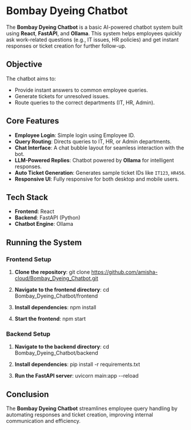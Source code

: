 # Bombay Dyeing Chatbot

The **Bombay Dyeing Chatbot** is a basic AI-powered chatbot system built using **React**, **FastAPI**, and **Ollama**. This system helps employees quickly ask work-related questions (e.g., IT issues, HR policies) and get instant responses or ticket creation for further follow-up.

## Objective

The chatbot aims to:
- Provide instant answers to common employee queries.
- Generate tickets for unresolved issues.
- Route queries to the correct departments (IT, HR, Admin).

## Core Features

- **Employee Login**: Simple login using Employee ID.
- **Query Routing**: Directs queries to IT, HR, or Admin departments.
- **Chat Interface**: A chat bubble layout for seamless interaction with the bot.
- **LLM-Powered Replies**: Chatbot powered by **Ollama** for intelligent responses.
- **Auto Ticket Generation**: Generates sample ticket IDs like `IT123`, `HR456`.
- **Responsive UI**: Fully responsive for both desktop and mobile users.

## Tech Stack

- **Frontend**: React
- **Backend**: FastAPI (Python)
- **Chatbot Engine**: Ollama

## Running the System

### Frontend Setup

1. **Clone the repository**:
git clone https://github.com/amisha-cloud/Bombay_Dyeing_Chatbot.git

2. **Navigate to the frontend directory**:
cd Bombay_Dyeing_Chatbot/frontend

3. **Install dependencies**:
npm install

4. **Start the frontend**:
npm start


### Backend Setup

1. **Navigate to the backend directory**:
cd Bombay_Dyeing_Chatbot/backend


2. **Install dependencies**:
pip install -r requirements.txt


3. **Run the FastAPI server**:
uvicorn main:app --reload


## Conclusion

The **Bombay Dyeing Chatbot** streamlines employee query handling by automating responses and ticket creation, improving internal communication and efficiency.
